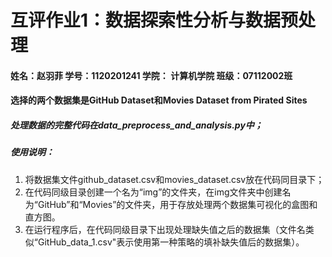 # 互评作业1：数据探索性分析与数据预处理

#### 姓名：赵羽菲   学号：1120201241   学院： 计算机学院   班级：07112002班

#### 选择的两个数据集是GitHub Dataset和Movies Dataset from Pirated Sites

##### 处理数据的完整代码在data_preprocess_and_analysis.py中；

##### 使用说明：

1. 将数据集文件github_dataset.csv和movies_dataset.csv放在代码同目录下；
2. 在代码同级目录创建一个名为“img”的文件夹，在img文件夹中创建名为“GitHub”和“Movies”的文件夹，用于存放处理两个数据集可视化的盒图和直方图。
3. 在运行程序后，在代码同级目录下出现处理缺失值之后的数据集（文件名类似“GitHub_data_1.csv"表示使用第一种策略的填补缺失值后的数据集）。


